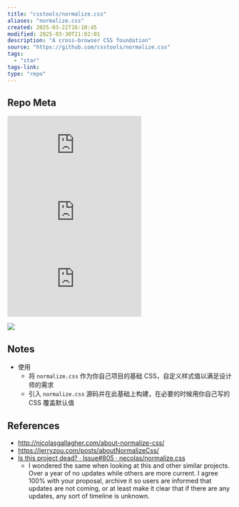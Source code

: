 ```yaml
---
title: "csstools/normalize.css"
aliases: "normalize.css"
created: 2025-03-22T16:10:45
modified: 2025-03-30T21:02:01
description: "A cross-browser CSS foundation"
source: "https://github.com/csstools/normalize.css"
tags:
  - "star"
tags-link:
type: "repo"
---
```


## Repo Meta

![](https://img.shields.io/github/stars/csstools/normalize.css?style=for-the-badge&label=stars) ![](https://img.shields.io/github/repo-size/csstools/normalize.css?style=for-the-badge&label=size) ![](https://img.shields.io/github/created-at/csstools/normalize.css?style=for-the-badge&label=since)

[![](https://github-readme-stats.vercel.app/api/pin/?username=csstools&repo=normalize.css&bg_color=00000000)](https://github.com/csstools/normalize.css)

## Notes

- 使用
  - 将 `normalize.css` 作为你自己项目的基础 CSS，自定义样式值以满足设计师的需求
  - 引入 `normalize.css` 源码并在此基础上构建，在必要的时候用你自己写的 CSS 覆盖默认值

## References

  - http://nicolasgallagher.com/about-normalize-css/
  - https://jerryzou.com/posts/aboutNormalizeCss/
  - [Is this project dead? · Issue\#805 · necolas/normalize.css](https://github.com/necolas/normalize.css/issues/805)
    - I wondered the same when looking at this and other similar projects. Over a year of no updates while others are more current. I agree 100% with your proposal, archive it so users are informed that updates are not coming, or at least make it clear that if there are any updates, any sort of timeline is unknown.

